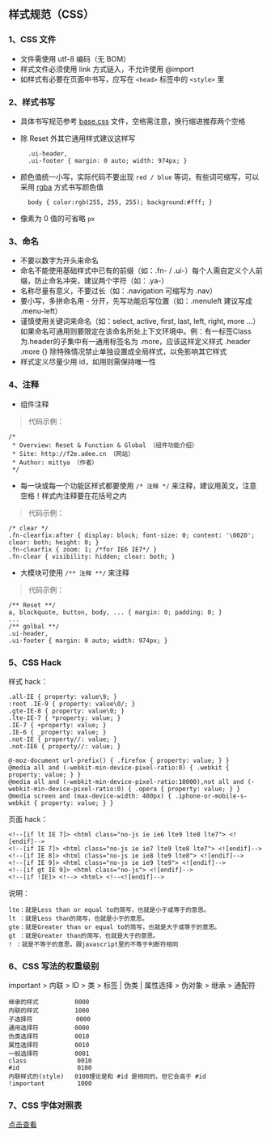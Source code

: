 ## 样式规范（CSS）


### 1、CSS 文件  
+ 文件需使用 utf-8 编码（无 BOM）  
+ 样式文件必须使用 link 方式链入，不允许使用 @import  
+ 如样式有必要在页面中书写，应写在 `<head>` 标签中的 `<style>` 里



### 2、样式书写
+ 具体书写规范参考 [base.css](https://github.com/mittya/Adee-f2e/blob/master/base.css) 文件，空格需注意，换行缩进推荐两个空格
+ 除 Reset 外其它通用样式建议这样写  


        .ui-header,  
        .ui-footer { margin: 0 auto; width: 974px; }  


+ 颜色值统一小写，实际代码不要出现 `red / blue` 等词，有些词可缩写，可以采用 [rgba](http://blog.imbolo.com/css3-rgba-advanced-usage/) 方式书写颜色值

        body { color:rgb(255, 255, 255); background:#fff; }

+ 像素为 0 值的可省略 `px`



### 3、命名
+ 不要以数字为开头来命名
+ 命名不能使用基础样式中已有的前缀（如：.fn- / .ui-）每个人需自定义个人前缀，防止命名冲突，建议两个字符（如：.ya-）
+ 名称尽量有意义，不要过长（如：.navigation 可缩写为 .nav）
+ 要小写，多拼命名用 - 分开，先写功能后写位置（如：.menuleft 建议写成 .menu-left）
+ 谨慎使用关键词来命名（如：select, active, first, last, left, right, more ...）如果命名可通用则要限定在该命名所处上下文环境中。例：有一标签Class为.header的子集中有一通用标签名为 .more，应该这样定义样式 .header .more {} 除特殊情况禁止单独设置成全局样式，以免影响其它样式
+ 样式定义尽量少用 id，如用则需保持唯一性



### 4、注释
+ 组件注释

> 代码示例：

    /*
     * Overview: Reset & Function & Global （组件功能介绍）
     * Site: http://f2e.adee.cn （网站）
     * Author: mittya （作者）
     */


+ 每一块或每一个功能区样式都要使用 `/* 注释 */` 来注释，建议用英文，注意空格！样式内注释要在花括号之内


> 代码示例：

    /* clear */
    .fn-clearfix:after { display: block; font-size: 0; content: '\0020'; clear: both; height: 0; }
    .fn-clearfix { zoom: 1; /*for IE6 IE7*/ }
    .fn-clear { visibility: hidden; clear: both; }
    
+ 大模块可使用 `/** 注释 **/` 来注释

> 代码示例：

    /** Reset **/
    a, blockquote, button, body, ... { margin: 0; padding: 0; }
    ...
    /** golbal **/
    .ui-header,
    .ui-footer { margin: 0 auto; width: 974px; }



### 5、CSS Hack

样式 hack：

    .all-IE { property: value\9; }  
    :root .IE-9 { property: value\0/; }  
    .gte-IE-8 { property: value\0; }  
    .lte-IE-7 { *property: value; }  
    .IE-7 { +property: value; }  
    .IE-6 { _property: value; }  
    .not-IE { property//: value; }  
    .not-IE6 { property//: value; }

    @-moz-document url-prefix() { .firefox { property: value; } }
    @media all and (-webkit-min-device-pixel-ratio:0) { .webkit { property: value; } }
    @media all and (-webkit-min-device-pixel-ratio:10000),not all and (-webkit-min-device-pixel-ratio:0) { .opera { property: value; } }
    @media screen and (max-device-width: 480px) { .iphone-or-mobile-s-webkit { property: value; } }


页面 hack：

    <!--[if lt IE 7]> <html class="no-js ie ie6 lte9 lte8 lte7"> <![endif]-->  
    <!--[if IE 7]> <html class="no-js ie ie7 lte9 lte8 lte7"> <![endif]-->
    <!--[if IE 8]> <html class="no-js ie ie8 lte9 lte8"> <![endif]-->
    <!--[if IE 9]> <html class="no-js ie ie9 lte9"> <![endif]-->
    <!--[if gt IE 9]> <html class="no-js"> <![endif]-->
    <!--[if !IE]> <!--> <html> <!--<![endif]-->


说明：

    lte：就是Less than or equal to的简写，也就是小于或等于的意思。  
    lt ：就是Less than的简写，也就是小于的意思。  
    gte：就是Greater than or equal to的简写，也就是大于或等于的意思。  
    gt ：就是Greater than的简写，也就是大于的意思。  
    ! ：就是不等于的意思，跟javascript里的不等于判断符相同



### 6、CSS 写法的权重级别

important > 内联 > ID > 类 > 标签 | 伪类 | 属性选择 > 伪对象 > 继承 > 通配符

    继承的样式          0000
    内联的样式          1000
    子选择符            0000
    通用选择符          0000
    伪类选择符          0010
    属性选择符          0010
    一般选择符          0001
    class              0010
    #id                0100
    内联样式的(style)   0100理论是和 #id 是相同的，但它会高于 #id
    !important         1000



### 7、CSS 字体对照表

[点击查看](https://github.com/mittya/Adee-f2e/blob/master/docs/font.md)